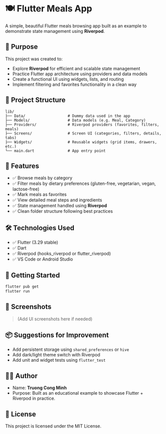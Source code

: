 
# 🍽️ Flutter Meals App

A simple, beautiful Flutter meals browsing app built as an example to demonstrate state management using **Riverpod**.

## 🎯 Purpose

This project was created to:

- Explore **Riverpod** for efficient and scalable state management
- Practice Flutter app architecture using providers and data models
- Create a functional UI using widgets, lists, and routing
- Implement filtering and favorites functionality in a clean way

## 🧱 Project Structure

```
lib/
├── Data/                   # Dummy data used in the app
├── Models/                 # Data models (e.g. Meal, Category)
├── Providers/              # Riverpod providers (favorites, filters, meals)
├── Screens/                # Screen UI (categories, filters, details, tabs)
├── Widgets/                # Reusable widgets (grid items, drawers, etc.)
└── main.dart               # App entry point
```

## 🧪 Features

- ✅ Browse meals by category
- ✅ Filter meals by dietary preferences (gluten-free, vegetarian, vegan, lactose-free)
- ✅ Mark meals as favorites
- ✅ View detailed meal steps and ingredients
- ✅ State management handled using **Riverpod**
- ✅ Clean folder structure following best practices

## 🛠️ Technologies Used

- ✅ Flutter (3.29 stable)
- ✅ Dart
- ✅ Riverpod (hooks_riverpod or flutter_riverpod)
- ✅ VS Code or Android Studio

## 🚀 Getting Started

```bash
flutter pub get
flutter run
```

## 📸 Screenshots

> (Add UI screenshots here if needed)

## 📦 Suggestions for Improvement

- Add persistent storage using `shared_preferences` or `hive`
- Add dark/light theme switch with Riverpod
- Add unit and widget tests using `flutter_test`

## 👨‍💻 Author

- Name: **Truong Cong Minh**
- Purpose: Built as an educational example to showcase Flutter + Riverpod in practice.

## 📄 License

This project is licensed under the MIT License.
